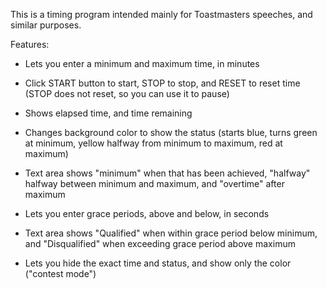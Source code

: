 This is a timing program intended mainly for Toastmasters speeches,
and similar purposes.

Features:

- Lets you enter a minimum and maximum time, in minutes

- Click START button to start, STOP to stop, and RESET to reset time
  (STOP does not reset, so you can use it to pause)

- Shows elapsed time, and time remaining

- Changes background color to show the status (starts blue, turns
  green at minimum, yellow halfway from minimum to maximum, red at
  maximum)

- Text area shows "minimum" when that has been achieved, "halfway"
  halfway between minimum and maximum, and "overtime" after maximum

- Lets you enter grace periods, above and below, in seconds

- Text area shows "Qualified" when within grace period below minimum,
  and "Disqualified" when exceeding grace period above maximum

- Lets you hide the exact time and status, and show only the color
  ("contest mode")
